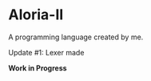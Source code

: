 # Aloria-II
<p>A programming language created by me.</p>
<p>Update #1: Lexer made</p>
<b>Work in Progress</b>
